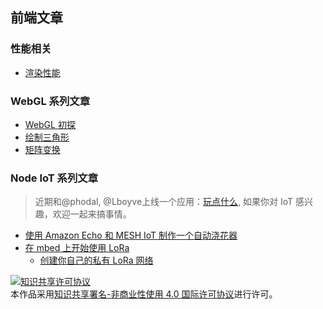 ## 前端文章
### 性能相关
* [渲染性能](https://github.com/sundway/blog/issues/2)

### WebGL 系列文章
* [WebGL 初探](https://github.com/sundway/blog/issues/3)
* [绘制三角形](https://github.com/sundway/blog/issues/4)
* [矩阵变换](https://github.com/sundway/blog/issues/5)

### Node IoT 系列文章
 > 近期和@phodal, @Lboyve上线一个应用：[玩点什么](https://www.wandianshenme.com/), 如果你对 IoT 感兴趣，欢迎一起来搞事情。
 * [使用 Amazon Echo 和 MESH IoT 制作一个自动浇花器](https://github.com/sundway/blog/issues/6)
 * [在 mbed 上开始使用 LoRa](https://github.com/sundway/blog/issues/7)
   * [创建你自己的私有 LoRa 网络](https://github.com/sundway/blog/issues/8)
  
  
  
<a rel="license" href="http://creativecommons.org/licenses/by-nc/4.0/"><img alt="知识共享许可协议" style="border-width:0" src="https://i.creativecommons.org/l/by-nc/4.0/88x31.png" /></a><br />本作品采用<a rel="license" href="http://creativecommons.org/licenses/by-nc/4.0/">知识共享署名-非商业性使用 4.0 国际许可协议</a>进行许可。
